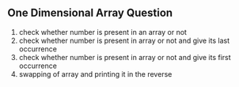 One Dimensional Array Question
----------------------------------
1. check whether number is present in an array or not
2. check whether number is present in array or not and give its last occurrence
3. check whether number is present in array or not and give its first occurrence
4. swapping of array and printing it in the reverse